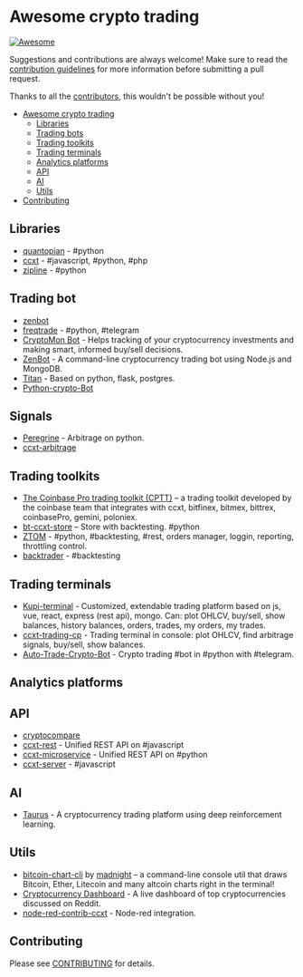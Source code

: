 # Awesome crypto trading

[![Awesome](https://cdn.rawgit.com/sindresorhus/awesome/d7305f38d29fed78fa85652e3a63e154dd8e8829/media/badge.svg)](https://github.com/sindresorhus/awesome)

Suggestions and contributions are always welcome! Make sure to read the [contribution guidelines](https://github.com/suenot/awesome-crypto-trading/blob/master/CONTRIBUTING.md) for more information before submitting a pull request.

Thanks to all the [contributors](https://github.com/suenot/awesome-crypto-trading/graphs/contributors), this wouldn't be possible without you!

- [Awesome crypto trading](#awesome-crypto-trading)
  - [Libraries](#libraries)
  - [Trading bots](#trading-bots)
  - [Trading toolkits](#trading-toolkits)
  - [Trading terminals](#trading-terminals)
  - [Analytics platforms](#analytics-platforms)
  - [API](#api)
  - [AI](#ai)
  - [Utils](#utils)
- [Contributing](#contributing)

## Libraries

- [quantopian](https://www.quantopian.com/home) - #python
- [ccxt](https://github.com/ccxt/ccxt) - #javascript, #python, #php
- [zipline](https://github.com/quantopian/zipline) - #python

## Trading bot
- [zenbot](https://github.com/DeviaVir/zenbot)
- [freqtrade](https://github.com/freqtrade/freqtrade) - #python, #telegram
- [CryptoMon Bot](https://github.com/jchristov/cryptomon-bot) - Helps tracking of your cryptocurrency investments and making smart, informed buy/sell decisions.
- [ZenBot](https://github.com/carlos8f/zenbot) - A command-line cryptocurrency trading bot using Node.js and MongoDB.
- [Titan](https://github.com/Denton24646/Titan) - Based on python, flask, postgres.
- [Python-crypto-Bot](https://github.com/Seigneur774/Python-crypto-Bot)

## Signals

- [Peregrine](https://github.com/wardbradt/peregrine) - Arbitrage on python.
- [ccxt-arbitrage](https://github.com/ArthurAnanda/ccxt-arbitrage-v1)

## Trading toolkits

- [The Coinbase Pro trading toolkit (CPTT)](https://github.com/coinbase/coinbase-pro-trading-toolkit) – a trading toolkit developed by the coinbase team that integrates with ccxt, bitfinex, bitmex, bittrex, coinbasePro, gemini, poloniex.
- [bt-ccxt-store](https://github.com/Dave-Vallance/bt-ccxt-store) – Store with backtesting. #python
- [ZTOM](https://github.com/ztomsy/ztom) - #python, #backtesting, #rest, orders manager, loggin, reporting, throttling control.
- [backtrader](https://github.com/sandroboehme/backtrader) - #backtesting

## Trading terminals

- [Kupi-terminal](https://github.com/kupi-network/kupi-terminal) - Customized, extendable trading platform based on js, vue, react, express (rest api), mongo. Can: plot OHLCV, buy/sell, show balances, history balances, orders, trades, my orders, my trades.
- [ccxt-trading-cp](https://github.com/michnovka/ccxt-trading-cp) - Trading terminal in console: plot OHLCV, find arbitrage signals, buy/sell, show balances.
- [Auto-Trade-Crypto-Bot](https://github.com/dev4Fun/Auto-Trade-Crypto-Bot) - Crypto trading #bot in #python with #telegram.

## Analytics platforms

## API

- [cryptocompare](https://min-api.cryptocompare.com/documentation)
- [ccxt-rest](https://github.com/franz-see/ccxt-rest) - Unified REST API on #javascript
- [ccxt-microservice](https://github.com/xeno14/ccxt-microservice) - Unified REST API on #python
- [ccxt-server](https://github.com/mpakus/ccxt-server) - #javascript

## AI

- [Taurus](https://github.com/OptimalPandemic/taurus) - A cryptocurrency trading platform using deep reinforcement learning.

## Utils

- [bitcoin-chart-cli](https://github.com/madnight/bitcoin-chart-cli) by [madnight](https://github.com/madnight) – a command-line console util that draws Bitcoin, Ether, Litecoin and many altcoin charts right in the terminal!
- [Cryptocurrency Dashboard](https://dashboard.nbshare.io/apps/reddit/top-crypto-subreddits/) - A live dashboard of top cryptocurrencies discussed on Reddit.
- [node-red-contrib-ccxt](https://github.com/masalinas/node-red-contrib-ccxt) - Node-red integration.

## Contributing

Please see [CONTRIBUTING](https://github.com/suenot/awesome-ccxt/blob/master/CONTRIBUTING.md) for details.
